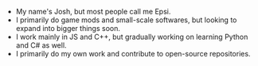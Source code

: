- My name's Josh, but most people call me Epsi.
- I primarily do game mods and small-scale softwares, but looking to expand into bigger things soon.
- I work mainly in JS and C++, but gradually working on learning Python and C# as well.
- I primarily do my own work and contribute to open-source repositories.

<!---
WeiveCoding/WeiveCoding is a ✨ special ✨ repository because its `README.md` (this file) appears on your GitHub profile.
You can click the Preview link to take a look at your changes.
--->
